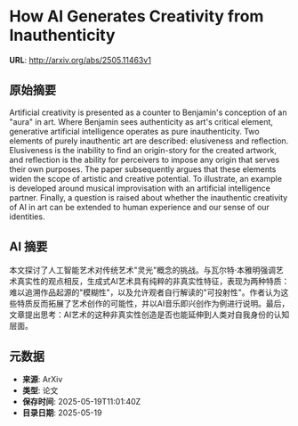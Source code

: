 # How AI Generates Creativity from Inauthenticity

**URL**: http://arxiv.org/abs/2505.11463v1

## 原始摘要

Artificial creativity is presented as a counter to Benjamin's conception of
an "aura" in art. Where Benjamin sees authenticity as art's critical element,
generative artificial intelligence operates as pure inauthenticity. Two
elements of purely inauthentic art are described: elusiveness and reflection.
Elusiveness is the inability to find an origin-story for the created artwork,
and reflection is the ability for perceivers to impose any origin that serves
their own purposes. The paper subsequently argues that these elements widen the
scope of artistic and creative potential. To illustrate, an example is
developed around musical improvisation with an artificial intelligence partner.
Finally, a question is raised about whether the inauthentic creativity of AI in
art can be extended to human experience and our sense of our identities.


## AI 摘要

本文探讨了人工智能艺术对传统艺术"灵光"概念的挑战。与瓦尔特·本雅明强调艺术真实性的观点相反，生成式AI艺术具有纯粹的非真实性特征，表现为两种特质：难以追溯作品起源的"模糊性"，以及允许观者自行解读的"可投射性"。作者认为这些特质反而拓展了艺术创作的可能性，并以AI音乐即兴创作为例进行说明。最后，文章提出思考：AI艺术的这种非真实性创造是否也能延伸到人类对自我身份的认知层面。

## 元数据

- **来源**: ArXiv
- **类型**: 论文
- **保存时间**: 2025-05-19T11:01:40Z
- **目录日期**: 2025-05-19
